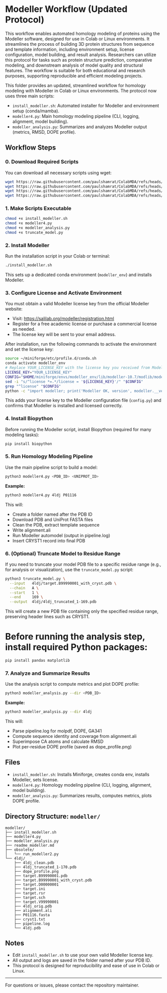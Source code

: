 

# Modeller Workflow (Updated Protocol)

This workflow enables automated homology modeling of proteins using the Modeller software, designed for use in Colab or Linux environments. It streamlines the process of building 3D protein structures from sequence and template information, including environment setup, license configuration, model building, and result analysis. Researchers can utilize this protocol for tasks such as protein structure prediction, comparative modeling, and downstream analysis of model quality and structural features. The workflow is suitable for both educational and research purposes, supporting reproducible and efficient modeling projects.

This folder provides an updated, streamlined workflow for homology modeling with Modeller in Colab or Linux environments. The protocol now uses three main scripts:

- `install_modeller.sh`: Automated installer for Modeller and environment setup (conda/mamba).
- `modeller4.py`: Main homology modeling pipeline (CLI, logging, alignment, model building).
- `modeller_analysis.py`: Summarizes and analyzes Modeller output (metrics, RMSD, DOPE profile).


## Workflow Steps



### 0. Download Required Scripts

You can download all necessary scripts using wget:

```bash
wget https://raw.githubusercontent.com/paulshamrat/ColabMDA/refs/heads/main/modeller/install_modeller.sh
wget https://raw.githubusercontent.com/paulshamrat/ColabMDA/refs/heads/main/modeller/modeller4.py
wget https://raw.githubusercontent.com/paulshamrat/ColabMDA/refs/heads/main/modeller/modeller_analysis.py
wget https://raw.githubusercontent.com/paulshamrat/ColabMDA/refs/heads/main/modeller/truncate_model.py
```

### 1. Make Scripts Executable

```bash
chmod +x install_modeller.sh
chmod +x modeller4.py
chmod +x modeller_analysis.py
chmod +x truncate_model.py
```

### 2. Install Modeller

Run the installation script in your Colab or terminal:

```bash
./install_modeller.sh
```

This sets up a dedicated conda environment (`modeller_env`) and installs Modeller.


### 3. Configure License and Activate Environment

You must obtain a valid Modeller license key from the official Modeller website:
- Visit: https://salilab.org/modeller/registration.html
- Register for a free academic license or purchase a commercial license as needed.
- The license key will be sent to your email address.

After installation, run the following commands to activate the environment and set the license key:

```bash
source ~/miniforge/etc/profile.d/conda.sh
conda activate modeller_env
# Replace YOUR_LICENSE_KEY with the license key you received from Modeller
LICENSE_KEY="YOUR_LICENSE_KEY"
CONFIG="$HOME/miniforge/envs/modeller_env/lib/modeller-10.7/modlib/modeller/config.py"
sed -i "s/^license *=.*/license = '${LICENSE_KEY}'/" "$CONFIG"
grep "^license" "$CONFIG"
python -c "import modeller; print('Modeller OK, version', modeller.__version__)"
```

This adds your license key to the Modeller configuration file (`config.py`) and confirms that Modeller is installed and licensed correctly.

### 4. Install Biopython

Before running the Modeller script, install Biopython (required for many modeling tasks):

```bash
pip install biopython
```


### 5. Run Homology Modeling Pipeline

Use the main pipeline script to build a model:

```bash
python3 modeller4.py <PDB_ID> <UNIPROT_ID>
```

**Example:**
```bash
python3 modeller4.py 4ldj P01116
```

This will:
- Create a folder named after the PDB ID
- Download PDB and UniProt FASTA files
- Clean the PDB, extract template sequence
- Write alignment.ali
- Run Modeller automodel (output in pipeline.log)
- Insert CRYST1 record into final PDB



### 6. (Optional) Truncate Model to Residue Range

If you need to truncate your model PDB file to a specific residue range (e.g., for analysis or visualization), use the `truncate_model.py` script:

```bash
python3 truncate_model.py \
  --input   4ldj/target.B99990001_with_cryst.pdb \
  --chain   A \
  --start   1 \
  --end     169 \
  --output  4ldj/4ldj_truncated_1-169.pdb
```

This will create a new PDB file containing only the specified residue range, preserving header lines such as CRYST1.


# Before running the analysis step, install required Python packages:

```bash
pip install pandas matplotlib
```

### 7. Analyze and Summarize Results

Use the analysis script to compute metrics and plot DOPE profile:

```bash
python3 modeller_analysis.py --dir <PDB_ID>
```

**Example:**
```bash
python3 modeller_analysis.py --dir 4ldj
```

This will:
- Parse pipeline.log for molpdf, DOPE, GA341
- Compute sequence identity and coverage from alignment.ali
- Superimpose CA atoms and calculate RMSD
- Plot per-residue DOPE profile (saved as dope_profile.png)

## Files
- `install_modeller.sh`: Installs Miniforge, creates conda env, installs Modeller, sets license.
- `modeller4.py`: Homology modeling pipeline (CLI, logging, alignment, model building).
- `modeller_analysis.py`: Summarizes results, computes metrics, plots DOPE profile.




## Directory Structure: `modeller/`

```
modeller/
├── install_modeller.sh
├── modeller4.py
├── modeller_analysis.py
├── readme_modeller.md
├── obsolete/
│   └── run_modeller2.py
└── 4ldj/
    ├── 4ldj_clean.pdb
    ├── 4ldj_truncated_1-170.pdb
    ├── dope_profile.png
    ├── target.B99990001.pdb
    ├── target.B99990001_with_cryst.pdb
    ├── target.D00000001
    ├── target.ini
    ├── target.rsr
    ├── target.sch
    ├── target.V99990001
    ├── 4ldj_orig.pdb
    ├── alignment.ali
    ├── P01116.fasta
    ├── cryst1.txt
    ├── pipeline.log
    └── 4ldj.pdb
```

## Notes
- Edit `install_modeller.sh` to use your own valid Modeller license key.
- All output and logs are saved in the folder named after your PDB ID.
- This protocol is designed for reproducibility and ease of use in Colab or Linux.

---
For questions or issues, please contact the repository maintainer.
